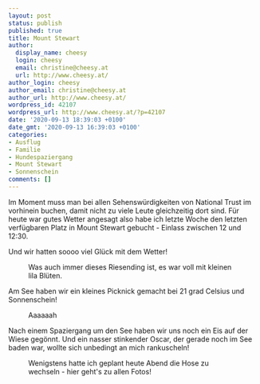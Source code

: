 ```yaml
---
layout: post
status: publish
published: true
title: Mount Stewart
author:
  display_name: cheesy
  login: cheesy
  email: christine@cheesy.at
  url: http://www.cheesy.at/
author_login: cheesy
author_email: christine@cheesy.at
author_url: http://www.cheesy.at/
wordpress_id: 42107
wordpress_url: http://www.cheesy.at/?p=42107
date: '2020-09-13 18:39:03 +0100'
date_gmt: '2020-09-13 16:39:03 +0100'
categories:
- Ausflug
- Familie
- Hundespaziergang
- Mount Stewart
- Sonnenschein
comments: []
---
```

<!-- wp:paragraph -->
Im Moment muss man bei allen Sehenswürdigkeiten von National Trust im vorhinein buchen, damit nicht zu viele Leute gleichzeitig dort sind. Für heute war gutes Wetter angesagt also habe ich letzte Woche den letzten verfügbaren Platz in Mount Stewart gebucht - Einlass zwischen 12 und 12:30.
<!-- /wp:paragraph -->
<!-- wp:paragraph -->
Und wir hatten soooo viel Glück mit dem Wetter!
<!-- /wp:paragraph -->
<!-- wp:image {"id":42068} -->
<figure class="wp-block-image"><img src="{% link _posts/2020-09-13-mount-stewart/Mount-Stewart-003-2.jpg %}" alt="" class="wp-image-42068"><br>
<figcaption>Was auch immer dieses Riesending ist, es war voll mit kleinen lila Blüten.<br></figcaption>
</figure>
<!-- /wp:image -->
<!-- wp:paragraph -->
Am See haben wir ein kleines Picknick gemacht bei 21 grad Celsius und Sonnenschein!
<!-- /wp:paragraph -->
<!-- wp:image {"id":42076} -->
<figure class="wp-block-image"><img src="{% link _posts/2020-09-13-mount-stewart/Mount-Stewart-011-2.jpg %}" alt="" class="wp-image-42076"><br>
<figcaption>Aaaaaah</figcaption>
</figure>
<!-- /wp:image -->
<!-- wp:paragraph -->
Nach einem Spaziergang um den See haben wir uns noch ein Eis auf der Wiese gegönnt. Und ein nasser stinkender Oscar, der gerade noch im See baden war, wollte sich unbedingt an mich rankuscheln!
<!-- /wp:paragraph -->
<!-- wp:image {"id":42099,"linkDestination":"custom"} -->
<figure class="wp-block-image"><a href="http://www.cheesy.at/fotos/ausfluege/2020-2/mount-stewart/"><img src="{% link _posts/2020-09-13-mount-stewart/Mount-Stewart-034.jpg %}" alt="" class="wp-image-42099"></a><br>
<figcaption>Wenigstens hatte ich geplant heute Abend die Hose zu wechseln - hier geht's zu allen Fotos!</figcaption>
</figure>
<!-- /wp:image -->
